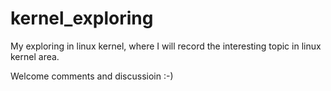 # kernel_exploring

My exploring in linux kernel, where I will record the interesting topic in
linux kernel area.

Welcome comments and discussioin :-)
